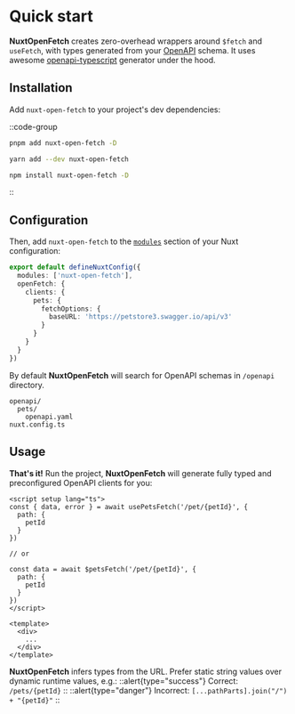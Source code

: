 # Quick start

**NuxtOpenFetch** creates zero-overhead wrappers around `$fetch` and `useFetch`, with types generated from your [OpenAPI](https://www.openapis.org/) schema. 
It uses awesome [openapi-typescript](https://github.com/drwpow/openapi-typescript) generator under the hood.

## Installation

Add `nuxt-open-fetch` to your project's dev dependencies:

::code-group

```bash [pnpm]
pnpm add nuxt-open-fetch -D
```

```bash [yarn]
yarn add --dev nuxt-open-fetch
```

```bash [npm]
npm install nuxt-open-fetch -D
```

::

## Configuration

Then, add `nuxt-open-fetch` to the [`modules`](https://nuxt.com/docs/api/configuration/nuxt-config#modules) section of your Nuxt configuration:

```ts [nuxt.config.ts]
export default defineNuxtConfig({
  modules: ['nuxt-open-fetch'],
  openFetch: {
    clients: {
      pets: {
        fetchOptions: {
          baseURL: 'https://petstore3.swagger.io/api/v3'
        }
      }
    }
  }
})
```
By default **NuxtOpenFetch** will search for OpenAPI schemas in `/openapi` directory.

```
openapi/
  pets/
    openapi.yaml
nuxt.config.ts
```

## Usage

**That's it!** Run the project, **NuxtOpenFetch** will generate fully typed and preconfigured OpenAPI clients for you:

```vue
<script setup lang="ts">
const { data, error } = await usePetsFetch('/pet/{petId}', {
  path: {
    petId
  }
})

// or

const data = await $petsFetch('/pet/{petId}', {
  path: {
    petId
  }
})
</script>

<template>
  <div>
    ...
  </div>
</template>
```

**NuxtOpenFetch** infers types from the URL. Prefer static string values over dynamic runtime values, e.g.:
::alert{type="success"}
Correct: `/pets/{petId}`
::
::alert{type="danger"}
Incorrect: `[...pathParts].join("/") + "{petId}"`
::

